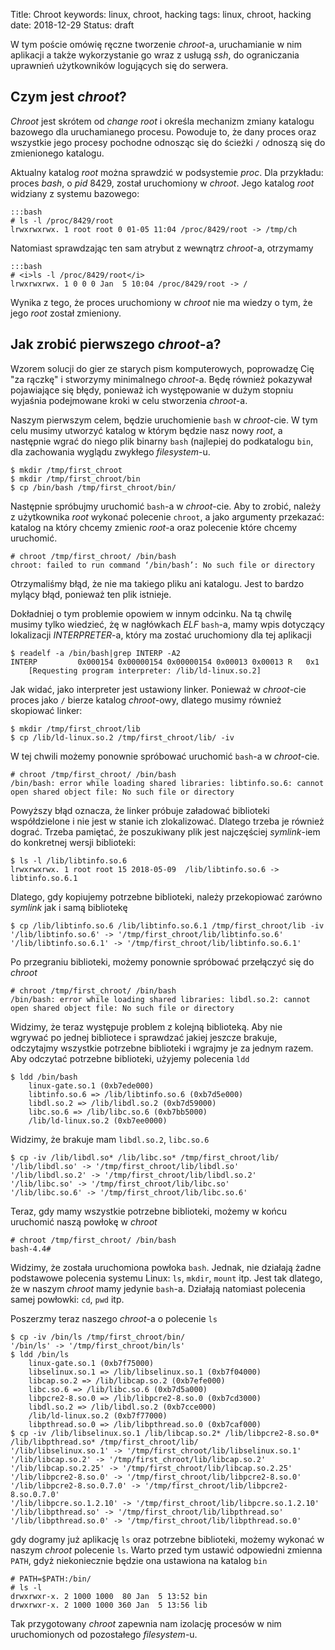 Title: Chroot
keywords: linux, chroot, hacking
tags: linux, chroot, hacking
date: 2018-12-29
Status: draft

W tym poście omówię ręczne tworzenie *chroot*-a, uruchamianie w nim aplikacji a także wykorzystanie go wraz z usługą *ssh*, do ograniczania uprawnień użytkowników logujących się do serwera.

Czym jest *chroot*?
-----------------

*Chroot* jest skrótem od *change root* i określa mechanizm zmiany katalogu bazowego dla uruchamianego procesu.
Powoduje to, że dany proces oraz wszystkie jego procesy pochodne odnosząc się do ścieżki `/` odnoszą się do zmienionego katalogu.

Aktualny katalog *root* można sprawdzić w podsystemie *proc*.
Dla przykładu: proces *bash*, o *pid* 8429, został uruchomiony w *chroot*.
Jego katalog *root* widziany z systemu bazowego:

    :::bash
    # ls -l /proc/8429/root
    lrwxrwxrwx. 1 root root 0 01-05 11:04 /proc/8429/root -> /tmp/ch

Natomiast sprawdzając ten sam atrybut z wewnątrz *chroot*-a, otrzymamy

    :::bash
    # <i>ls -l /proc/8429/root</i>
    lrwxrwxrwx. 1 0 0 0 Jan  5 10:04 /proc/8429/root -> /

Wynika z tego, że proces uruchomiony w *chroot* nie ma wiedzy o tym, że jego *root* został zmieniony.

Jak zrobić pierwszego *chroot*-a?
----------------------

Wzorem solucji do gier ze starych pism komputerowych, poprowadzę Cię "za rączkę" i stworzymy minimalnego *chroot*-a.
Będę również pokazywał pojawiające się błędy, ponieważ ich występowanie w dużym stopniu wyjaśnia podejmowane kroki w celu stworzenia *chroot*-a.

Naszym pierwszym celem, będzie uruchomienie `bash` w *chroot*-cie.
W tym celu musimy utworzyć katalog w którym będzie nasz nowy *root*, a następnie wgrać do niego plik binarny `bash` (najlepiej do podkatalogu `bin`, dla zachowania wyglądu zwykłego *filesystem*-u.

    $ mkdir /tmp/first_chroot
    $ mkdir /tmp/first_chroot/bin
    $ cp /bin/bash /tmp/first_chroot/bin/

Następnie spróbujmy uruchomić `bash`-a w *chroot*-cie.
Aby to zrobić, należy z użytkownika *root* wykonać polecenie `chroot`, a jako argumenty przekazać: katalog na który chcemy zmienic *root*-a oraz polecenie które chcemy uruchomić.

    # chroot /tmp/first_chroot/ /bin/bash
    chroot: failed to run command ‘/bin/bash’: No such file or directory

Otrzymaliśmy błąd, że nie ma takiego pliku ani katalogu.
Jest to bardzo mylący błąd, ponieważ ten plik istnieje.

Dokładniej o tym problemie opowiem w innym odcinku.
Na tą chwilę musimy tylko wiedzieć, żę w nagłówkach *ELF* `bash`-a, mamy wpis dotyczący lokalizacji *INTERPRETER*-a, który ma zostać uruchomiony dla tej aplikacji

    $ readelf -a /bin/bash|grep INTERP -A2
    INTERP         0x000154 0x00000154 0x00000154 0x00013 0x00013 R   0x1
        [Requesting program interpreter: /lib/ld-linux.so.2]

Jak widać, jako interpreter jest ustawiony linker.
Ponieważ w *chroot*-cie proces jako `/` bierze katalog *chroot*-owy, dlatego musimy również skopiować linker:

    $ mkdir /tmp/first_chroot/lib
    $ cp /lib/ld-linux.so.2 /tmp/first_chroot/lib/ -iv

W tej chwili możemy ponownie spróbować uruchomić `bash`-a w *chroot*-cie.

    # chroot /tmp/first_chroot/ /bin/bash
    /bin/bash: error while loading shared libraries: libtinfo.so.6: cannot open shared object file: No such file or directory

Powyższy błąd oznacza, że linker próbuje załadować biblioteki współdzielone i nie jest w stanie ich zlokalizować.
Dlatego trzeba je również dograć.
Trzeba pamiętać, że poszukiwany plik jest najczęściej *symlink*-iem do konkretnej wersji biblioteki:

    $ ls -l /lib/libtinfo.so.6
    lrwxrwxrwx. 1 root root 15 2018-05-09  /lib/libtinfo.so.6 -> libtinfo.so.6.1

Dlatego, gdy kopiujemy potrzebne biblioteki, należy przekopiować zarówno *symlink* jak i samą bibliotekę

    $ cp /lib/libtinfo.so.6 /lib/libtinfo.so.6.1 /tmp/first_chroot/lib -iv
    '/lib/libtinfo.so.6' -> '/tmp/first_chroot/lib/libtinfo.so.6'
    '/lib/libtinfo.so.6.1' -> '/tmp/first_chroot/lib/libtinfo.so.6.1'

Po przegraniu biblioteki, możemy ponownie spróbować przełączyć się do *chroot*

    # chroot /tmp/first_chroot/ /bin/bash
    /bin/bash: error while loading shared libraries: libdl.so.2: cannot open shared object file: No such file or directory

Widzimy, że teraz występuje problem z kolejną biblioteką.
Aby nie wgrywać po jednej bibliotece i sprawdzać jakiej jeszcze brakuje, odczytajmy wszystkie potrzebne biblioteki i wgrajmy je za jednym razem.
Aby odczytać potrzebne biblioteki, użyjemy polecenia `ldd`

    $ ldd /bin/bash
        linux-gate.so.1 (0xb7ede000)
        libtinfo.so.6 => /lib/libtinfo.so.6 (0xb7d5e000)
        libdl.so.2 => /lib/libdl.so.2 (0xb7d59000)
        libc.so.6 => /lib/libc.so.6 (0xb7bb5000)
        /lib/ld-linux.so.2 (0xb7ee0000)

Widzimy, że brakuje mam `libdl.so.2`, `libc.so.6`

    $ cp -iv /lib/libdl.so* /lib/libc.so* /tmp/first_chroot/lib/ 
    '/lib/libdl.so' -> '/tmp/first_chroot/lib/libdl.so'
    '/lib/libdl.so.2' -> '/tmp/first_chroot/lib/libdl.so.2'
    '/lib/libc.so' -> '/tmp/first_chroot/lib/libc.so'
    '/lib/libc.so.6' -> '/tmp/first_chroot/lib/libc.so.6'

Teraz, gdy mamy wszystkie potrzebne biblioteki, możemy w końcu uruchomić naszą powłokę w *chroot*

    # chroot /tmp/first_chroot/ /bin/bash
    bash-4.4#

Widzimy, że została uruchomiona powłoka `bash`.
Jednak, nie działają żadne podstawowe polecenia systemu Linux: `ls`, `mkdir`, `mount` itp.
Jest tak dlatego, że w naszym *chroot* mamy jedynie `bash`-a.
Działają natomiast polecenia samej powłowki: `cd`, `pwd` itp.

Poszerzmy teraz naszego *chroot*-a o polecenie `ls`

    $ cp -iv /bin/ls /tmp/first_chroot/bin/
    '/bin/ls' -> '/tmp/first_chroot/bin/ls'
    $ ldd /bin/ls
        linux-gate.so.1 (0xb7f75000)
        libselinux.so.1 => /lib/libselinux.so.1 (0xb7f04000)
        libcap.so.2 => /lib/libcap.so.2 (0xb7efe000)
        libc.so.6 => /lib/libc.so.6 (0xb7d5a000)
        libpcre2-8.so.0 => /lib/libpcre2-8.so.0 (0xb7cd3000)
        libdl.so.2 => /lib/libdl.so.2 (0xb7cce000)
        /lib/ld-linux.so.2 (0xb7f77000)
        libpthread.so.0 => /lib/libpthread.so.0 (0xb7caf000)
    $ cp -iv /lib/libselinux.so.1 /lib/libcap.so.2* /lib/libpcre2-8.so.0* /lib/libpthread.so* /tmp/first_chroot/lib/ 
    '/lib/libselinux.so.1' -> '/tmp/first_chroot/lib/libselinux.so.1'
    '/lib/libcap.so.2' -> '/tmp/first_chroot/lib/libcap.so.2'
    '/lib/libcap.so.2.25' -> '/tmp/first_chroot/lib/libcap.so.2.25'
    '/lib/libpcre2-8.so.0' -> '/tmp/first_chroot/lib/libpcre2-8.so.0'
    '/lib/libpcre2-8.so.0.7.0' -> '/tmp/first_chroot/lib/libpcre2-8.so.0.7.0'
    '/lib/libpcre.so.1.2.10' -> '/tmp/first_chroot/lib/libpcre.so.1.2.10'
    '/lib/libpthread.so' -> '/tmp/first_chroot/lib/libpthread.so'
    '/lib/libpthread.so.0' -> '/tmp/first_chroot/lib/libpthread.so.0'

gdy dogramy już aplikację `ls` oraz potrzebne biblioteki, możemy wykonać w naszym *chroot* polecenie `ls`.
Warto przed tym ustawić odpowiedni zmienna `PATH`, gdyż niekoniecznie będzie ona ustawiona na katalog `bin`

    # PATH=$PATH:/bin/
    # ls -l
    drwxrwxr-x. 2 1000 1000  80 Jan  5 13:52 bin
    drwxrwxr-x. 2 1000 1000 360 Jan  5 13:56 lib

Tak przygotowany *chroot* zapewnia nam izolację procesów w nim uruchomionych od pozostałego *filesystem*-u.



